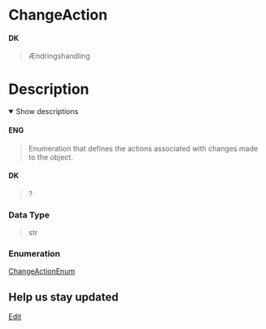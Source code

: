 # ChangeAction

#### DK

> Ændringshandling

# Description

<details open markdown=1><summary markdown="span">Show descriptions</summary>

#### ENG

> Enumeration that defines the actions associated with changes made to the object.

#### DK

> ?

</details>

### Data Type

> str

### Enumeration

[ChangeActionEnum](../../Properties/Administratively/GlobalId.md)

## Help us stay updated

[Edit](https://github.com/FMDatahub/DataDictionary/tree/main/Attributes/ChangeAction.md)
